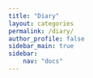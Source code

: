 ```yaml
---
title: "Diary"
layout: categories
permalink: /diary/
author_profile: false
sidebar_main: true
sidebar:
    nav: "docs"
---
```


<!-- {% assign posts = site.categories.Diary %}
{% for post in posts %} {% include archive-single.html type=page.entries_layout %} {% endfor %} -->